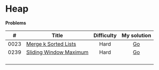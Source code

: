 # Heap



**Problems**

|  #   | Title                                                        | Difficulty |                         My solution                          |
| :--: | ------------------------------------------------------------ | :--------: | :----------------------------------------------------------: |
| 0023 | [Merge k Sorted Lists](https://github.com/Apollo4634/LeetCode/blob/master/problem/linked_list/0023_MergeKSortedLists.md) |    Hard    | [Go](https://github.com/Apollo4634/LeetCode/tree/master/src/linked_list/solution/MergeKSortedLists.java) |
| 0239 | [Sliding Window Maximum](https://leetcode.com/problems/sliding-window-maximum) |    Hard    | [Go](https://github.com/Apollo4634/LeetCode/tree/master/src/heap/solution/SlidingWindowMaximum_239.java) |
|      |                                                              |            |                                                              |
|      |                                                              |            |                                                              |
|      |                                                              |            |                                                              |
|      |                                                              |            |                                                              |

